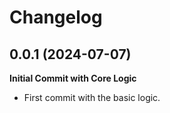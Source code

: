 # Changelog

## 0.0.1 (2024-07-07)

**Initial Commit with Core Logic**

-   First commit with the basic logic.

